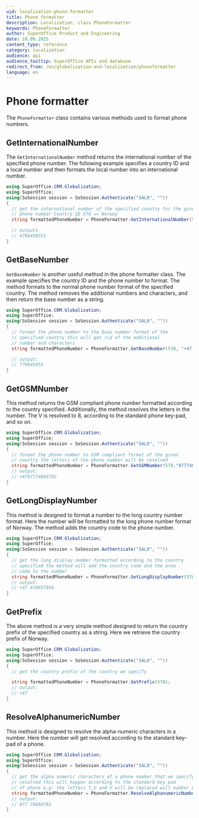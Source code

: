 ```yaml
---
uid: localization-phone-formatter
title: Phone formatter
description: Localization, class PhoneFormatter
keywords: PhoneFormatter
author: SuperOffice Product and Engineering
date: 10.09.2025
content_type: reference
category: localization
audience: api
audience_tooltip: SuperOffice APIs and database
redirect_from: /en/globalization-and-localization/phoneformatter
language: en
---
```


# Phone formatter

The `PhoneFormatter` class contains various methods used to format phone numbers.

## GetInternationalNumber

The `GetInternationalNumber` method returns the international number of the specified phone number. The following example specifies a country ID and a local number and then formats the local number into an international number.

```csharp
using SuperOffice.CRM.Globalization;
using SuperOffice;
using(SoSession session = SoSession.Authenticate("SAL0", ""))
{
  // get the international number of the specified country for the given
  // phone number Country ID 578 == Norway
  string formattedPhoneNumber = PhoneFormatter.GetInternationalNumber(578, "96458551");

  // outputs
  // 4796458551
}
```

## GetBaseNumber

`GetBaseNumber` is another useful method in the phone formatter class. The example specifies the country ID and the phone number to format. The method formats to the normal phone number format of the specified country. The method removes the additional numbers and characters, and then return the base number as a string.

```csharp
using SuperOffice.CRM.Globalization;
using SuperOffice;
using(SoSession session = SoSession.Authenticate("SAL0", ""))
{
  // format the phone number to the base number format of the
  // specified country this will get rid of the additional
  // number and characters
  string formattedPhoneNumber = PhoneFormatter.GetBaseNumber(578, "+47 779 645 855");

  // output:
  // 779645855
}
```

## GetGSMNumber

This method returns the GSM compliant phone number formatted according to the country specified. Additionally, the method resolves the letters in the number. The V is resolved to 8, according to the standard phone key-pad, and so on.

```csharp
using SuperOffice.CRM.Globalization;
using SuperOffice;
using(SoSession session = SoSession.Authenticate("SAL0", ""))
{
  // format the phone number to GSM compliant format of the given
  // country the letters of the phone number will be resolved
  string formattedPhoneNumber = PhoneFormatter.GetGSMNumber(578,"077748VISTA");
  // output:
  // +4707774884782
}
```

## GetLongDisplayNumber

This method is designed to format a number to the long country number format. Here the number will be formatted to the long phone number format of Norway. The method adds the country code to the phone number.

```csharp
using SuperOffice.CRM.Globalization;
using SuperOffice;
using(SoSession session = SoSession.Authenticate("SAL0", ""))
{
  // get the long display number formatted according to the country
  // specified the method will add the country code and the area
  // code to the number 
  string formattedPhoneNumber = PhoneFormatter.GetLongDisplayNumber(578,"678657856");
  // output:
  // +47 678657856
}
```

## GetPrefix

The above method is a very simple method designed to return the country prefix of the specified country as a string. Here we retrieve the country prefix of Norway.

```csharp
using SuperOffice.CRM.Globalization;
using SuperOffice;
using(SoSession session = SoSession.Authenticate("SAL0", ""))
{
  // get the country prefix of the country we specify

  string formattedPhoneNumber = PhoneFormatter.GetPrefix(578);
  // output:
  // +47
}
```

## ResolveAlphanumericNumber

This method is designed to resolve the alpha-numeric characters in a number. Here the number will get resolved according to the standard key-pad of a phone.

```csharp
using SuperOffice.CRM.Globalization;
using SuperOffice;
using(SoSession session = SoSession.Authenticate("SAL0", ""))
{
  // get the alpha numeric characters of a phone number that we specify
  // resolved this will happen according to the standard key pad
  // of phone e.g: the letters T,U and V will be replaced will number 8
  string formattedPhoneNumber = PhoneFormatter.ResolveAlphanumericNumber("077 748VISTA");
  // output:
  // 077 74884782
}
```
